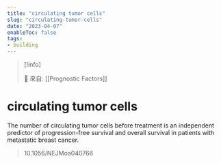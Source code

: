 ```yaml
---
title: "circulating tumor cells"
slug: "circulating-tumor-cells"
date: "2023-04-07"
enableToc: false
tags:
- building
---
```


> [!info]
>
> 🌱 來自: [[Prognostic Factors]]

# circulating tumor cells

The number of circulating tumor cells before treatment is an independent predictor of progression-free survival and overall survival in patients with metastatic breast cancer.

> 10.1056/NEJMoa040766

